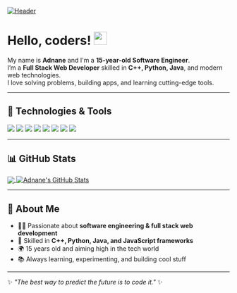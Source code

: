 <!-- Personal GitHub Profile README for Adnane -->

[![Header](https://raw.githubusercontent.com/MartinHeinz/MartinHeinz/master/readme_header.png "Header")](#)

# Hello, coders! <img src="https://raw.githubusercontent.com/MartinHeinz/MartinHeinz/master/wave.gif" width="30px" height="30px" />

My name is **Adnane** and I'm a **15-year-old Software Engineer**.  
I’m a **Full Stack Web Developer** skilled in **C++, Python, Java**, and modern web technologies.  
I love solving problems, building apps, and learning cutting-edge tools.

---

## 🔧 Technologies & Tools
![](https://img.shields.io/badge/Code-C++-informational?style=flat&logo=c%2b%2b&logoColor=white&color=2bbc8a)
![](https://img.shields.io/badge/Code-Python-informational?style=flat&logo=python&logoColor=white&color=2bbc8a)
![](https://img.shields.io/badge/Code-Java-informational?style=flat&logo=java&logoColor=white&color=2bbc8a)
![](https://img.shields.io/badge/Web-HTML-informational?style=flat&logo=html5&logoColor=white&color=2bbc8a)
![](https://img.shields.io/badge/Web-CSS-informational?style=flat&logo=css3&logoColor=white&color=2bbc8a)
![](https://img.shields.io/badge/Web-JavaScript-informational?style=flat&logo=javascript&logoColor=white&color=2bbc8a)
![](https://img.shields.io/badge/Framework-React-informational?style=flat&logo=react&logoColor=white&color=2bbc8a)
![](https://img.shields.io/badge/Backend-Node.js-informational?style=flat&logo=node.js&logoColor=white&color=2bbc8a)

---

## 📊 GitHub Stats

<a href="https://github.com/adnanetech10">
  <img align="center" src="https://github-readme-stats.vercel.app/api/top-langs/?username=YOUR_GITHUB_USERNAME&hide=tex&title_color=ffffff&text_color=c9cacc&icon_color=2bbc8a&bg_color=1d1f21&langs_count=5" />
</a>
<a href="https://github.com/YOUR_GITHUB_USERNAME">
  <img align="center" src="https://github-readme-stats.vercel.app/api?username=YOUR_GITHUB_USERNAME&show_icons=true&line_height=27&count_private=true&title_color=ffffff&text_color=c9cacc&icon_color=2bbc8a&bg_color=1d1f21" alt="Adnane's GitHub Stats" />
</a>

---

## 🌱 About Me
- 👨‍💻 Passionate about **software engineering & full stack web development**  
- 🚀 Skilled in **C++, Python, Java, and JavaScript frameworks**  
- 🌍 15 years old and aiming high in the tech world  
- 📚 Always learning, experimenting, and building cool stuff  

---

✨ *"The best way to predict the future is to code it."* ✨


